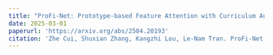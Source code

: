 ```yaml
---
title: "ProFi-Net: Prototype-based Feature Attention with Curriculum Augmentation for WiFi-based Gesture Recognition"
date: 2025-03-01
paperurl: 'https://arxiv.org/abs/2504.20193'
citation: 'Zhe Cui, Shuxian Zhang, Kangzhi Lou, Le-Nam Tran. ProFi-Net: Prototype-based Feature Attention with Curriculum Augmentation for WiFi-based Gesture Recognition. The 9th APWeb-WAIM joint International Conference on Web and Big Data, 2025.'
---
```

